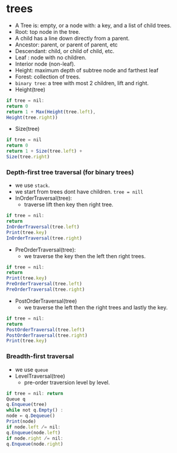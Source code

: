 # trees

* A Tree is: empty, or a node with: a key, and a list of child trees.
* Root: top node in the tree.
* A child has a line down directly from a parent.
* Ancestor: parent, or parent of parent, etc
* Descendant: child, or child of child, etc.
* Leaf : node with no children.
* Interior node \(non-leaf\).
* Height: maximum depth of subtree node and farthest leaf
* Forest: collection of trees.
* `binary tree`: a tree with most 2 children, lift and right.
* Height\(tree\)

```javascript
if tree = nil:
return 0
return 1 + Max(Height(tree.left),
Height(tree.right))
```

* Size\(tree\)

```javascript
if tree = nil
return 0
return 1 + Size(tree.left) +
Size(tree.right)
```

### Depth-first tree traversal \(for binary trees\)

* we use `stack`.
* we start from trees dont have children. `tree = nill`
* InOrderTraversal\(tree\):
  * traverse lift then key then right tree.

```javascript
if tree = nil:
return
InOrderTraversal(tree.left)
Print(tree.key)
InOrderTraversal(tree.right)
```

* PreOrderTraversal\(tree\):
  * we traverse the key then the left then right trees.

```javascript
if tree = nil:
return
Print(tree.key)
PreOrderTraversal(tree.left)
PreOrderTraversal(tree.right)
```

* PostOrderTraversal\(tree\)
  * we traverse the left then the right trees and lastly the key.

```javascript
if tree = nil:
return
PostOrderTraversal(tree.left)
PostOrderTraversal(tree.right)
Print(tree.key)
```

### Breadth-first traversal

* we use `queue`
* LevelTraversal\(tree\)
  * pre-order traversion level by level.

```javascript
if tree = nil: return
Queue q
q.Enqueue(tree)
while not q.Empty() :
node ← q.Dequeue()
Print(node)
if node.left ̸= nil:
q.Enqueue(node.left)
if node.right ̸= nil:
q.Enqueue(node.right)
```